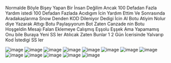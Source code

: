 
Normalde Böyle Bişey Yapan Bir İnsan Değilim Ancak 100 Defadan Fazla Yardım istedi 100 Defadan Fazlada Acıdıgım İcin
Yardım Ettim Ve Sonrasında Aradakaşlarıma Snow Denden KOD Dileniyor Dedigi İcin Al Botu Atiyim Nolur diye Yazarak Attıgı Botu 
Paylaşıyorum Bot Zaten Canzade nin Botu Hoşgeldin Mesajı Falan Eklemeye Calışmış Eşşolu Eşşek Ama Yapamamış Onu bile Buraya Yeni SS ler 
Atılıcak Zaten Bunlar 1 2 Gün İcerisinde Yalvarıp Kod İstedigi SS ler


![image](https://media.discordapp.net/attachments/971875586723176448/983375027464450078/unknown.png)
![image](https://media.discordapp.net/attachments/971875586723176448/983379305763586048/unknown.png)
![image](https://media.discordapp.net/attachments/971875586723176448/983147643884666941/unknown.png)
![image](https://media.discordapp.net/attachments/971875586723176448/982898572192284762/IMG_20220605_094725.jpg?width=954&height=678)
![image](https://media.discordapp.net/attachments/971875586723176448/982758349764427776/unknown.png)
![image](https://media.discordapp.net/attachments/971875586723176448/982319065613873182/bilinmeyen.jpeg?width=626&height=678)
![image](https://media.discordapp.net/attachments/971875586723176448/982318665867362324/bilinmeyen.jpeg?width=489&height=678)
![image](https://media.discordapp.net/attachments/971875586723176448/981654489243205682/unknown.png)
![image](https://media.discordapp.net/attachments/971875586723176448/981653988648820806/unknown.png)
![image](https://media.discordapp.net/attachments/971875586723176448/981631061668823080/unknown.png)
![image](https://media.discordapp.net/attachments/971875586723176448/981630885277352016/unknown.png)
![image](https://media.discordapp.net/attachments/971875586723176448/981630562030723172/unknown.png)
![image](https://media.discordapp.net/attachments/971875586723176448/981630420892409886/bilinmeyen.jpeg?width=305&height=678)  

